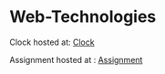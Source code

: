 # Web-Technologies

Clock hosted at: [Clock](yogeshr1.000webhostapp.com)

Assignment hosted at : [Assignment](yogeshwt.000webhostapp.com)
